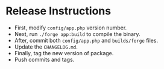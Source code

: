 # Release Instructions

- First, modify `config/app.php` version number.
- Next, run `./forge app:build` to compile the binary.
- After, commit both `config/app.php` and `builds/forge` files.
- Update the `CHANGELOG.md`.
- Finally, tag the new version of package.
- Push commits and tags.
